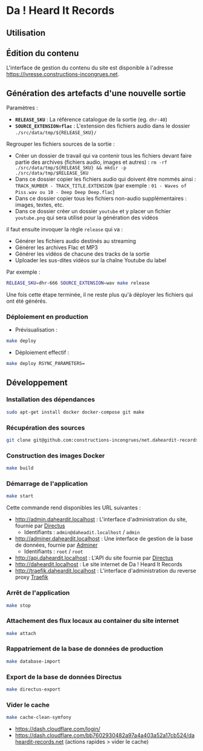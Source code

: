 # Da ! Heard It Records

## Utilisation

## Édition du contenu

L'interface de gestion du contenu du site est disponible à l'adresse <https://ivresse.constructions-incongrues.net>.

## Génération des artefacts d'une nouvelle sortie

Paramètres :

- **`RELEASE_SKU`** : La référence catalogue de la sortie (eg. `dhr-40`)
- **`SOURCE_EXTENSION=flac`** : L'extension des fichiers audio dans le dossier `./src/data/tmp/${RELEASE_SKU}/`

Regrouper les fichiers sources de la sortie :

- Créer un dossier de travail qui va contenir tous les fichiers devant faire partie des archives (fichiers audio, images et autres) : `rm -rf ./src/data/tmp/${RELEASE_SKU} && mkdir -p ./src/data/tmp/$RELEASE_SKU`
- Dans ce dossier copier les fichiers audio qui doivent être nommés ainsi : `TRACK_NUMBER - TRACK_TITLE.EXTENSION` (par exemple : `01 - Waves of Piss.wav ou 10 - Deep Deep Deep.flac`)
- Dans ce dossier copier tous les fichiers non-audio supplémentaires : images, textes, etc.
- Dans ce dossier créer un dossier `youtube` et y placer un fichier `youtube.png` qui sera utilisé pour la génération des vidéos

il faut ensuite invoquer la règle `release` qui va :

- Générer les fichiers audio destinés au streaming
- Générer les archives Flac et MP3
- Générer les vidéos de chacune des tracks de la sortie
- Uploader les sus-dites vidéos sur la chaîne Youtube du label

Par exemple :

```sh
RELEASE_SKU=dhr-666 SOURCE_EXTENSION=wav make release
```

Une fois cette étape terminée, il ne reste plus qu'à déployer les fichiers qui ont été générés.

### Déploiement en production

- Prévisualisation :

```sh
make deploy
```

- Déploiement effectif :

```sh
make deploy RSYNC_PARAMETERS=
```

## Développement

### Installation des dépendances

```sh
sudo apt-get install docker docker-compose git make
```

### Récupération des sources

```sh
git clone git@github.com:constructions-incongrues/net.daheardit-records.www.git
```

### Construction des images Docker

```sh
make build
```

### Démarrage de l'application

```sh
make start
```

Cette commande rend disponibles les URL suivantes :

- <http://admin.daheardit.localhost> : L'interface d'administration du site, fournie par [Directus](https://docs.directus.io/guides/user-guide.html)
  - Identifiants : `admin@daheadit.localhost` / `admin`
- <http://adminer.daheardit.localhost> : Une interface de gestion de la base de données, fournie par [Adminer](https://www.adminer.org)
  - Identifiants : `root` / `root`
- <http://api.daheardit.localhost> : L'API du site fournie par [Directus](https://docs.directus.io/api/reference.html)
- <http://daheardit.localhost> : Le site internet de Da ! Heard It Records
- <http://traefik.daheardit.localhost> : L'interface d'administration du reverse proxy [Traefik](https://docs.traefik.io/)

### Arrêt de l'application

```sh
make stop
```

### Attachement des flux locaux au container du site internet

```sh
make attach
```

### Rappatriement de la base de données de production

```sh
make database-import
```

### Export de la base de données Directus

```sh
make directus-export
```

### Vider le cache 

``` sh 
make cache-clean-symfony
```

- https://dash.cloudflare.com/login/
- https://dash.cloudflare.com/bb7602930482a97a4a403a52a17cb524/daheardit-records.net (actions rapides > vider le cache)

